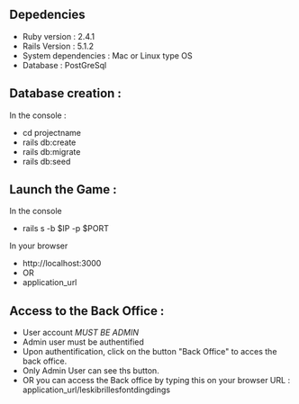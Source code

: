## Depedencies
* Ruby version : 2.4.1
* Rails Version : 5.1.2
* System dependencies : Mac or Linux type OS
* Database : PostGreSql

## Database creation :
In the console :
* cd projectname
* rails db:create
* rails db:migrate
* rails db:seed

## Launch the Game :
In the console
* rails s -b $IP -p $PORT

In your browser
* http://localhost:3000
* OR
* application_url

## Access to the Back Office :
* User account *MUST BE ADMIN*
* Admin user must be authentified
* Upon authentification, click on the button "Back Office" to acces the back office.
* Only Admin User can see ths button.
* OR you can access the Back office by typing this on your browser URL : application_url/leskibrillesfontdingdings